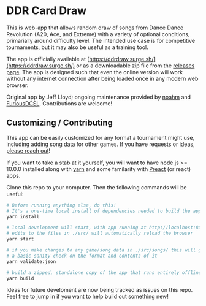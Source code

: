 # DDR Card Draw

This is web-app that allows random draw of songs from Dance Dance Revolution (A20, Ace, and Extreme)
with a variety of optional conditions, primarially around difficulty level. The intended use case is
for competitive tournaments, but it may also be useful as a training tool.

The app is officially available at [https://ddrdraw.surge.sh/](https://ddrdraw.surge.sh/)
or as a downloadable zip file from the [releases page](https://github.com/noahm/DDRCardDraw/releases).
The app is designed such that even the online version will work without any internet connection after
being loaded once in any modern web browser.

Original app by Jeff Lloyd; ongoing maintenance provided by [noahm](https://github.com/noahm)
and [FuriousDCSL](https://github.com/FuriousDCSL). Contributions are welcome!

## Customizing / Contributing

This app can be easily customized for any format a tournament might use, including adding song
data for other games. If you have requests or ideas, [please reach out](https://m.me/noah.manneschmidt)!

If you want to take a stab at it yourself, you will want to have node.js >= 10.0.0 installed along with
[yarn](https://yarnpkg.com/) and some familarity with [Preact](https://github.com/developit/preact)
(or react) apps.

Clone this repo to your computer. Then the following commands will be useful:

```sh
# Before running anything else, do this!
# It's a one-time local install of dependencies needed to build the app.
yarn install

# local development will start, with app running at http://localhost:8080/
# edits to the files in ./src/ will automatically reload the browser
yarn start

# if you make changes to any game/song data in ./src/songs/ this will give
# a basic sanity check on the format and contents of it
yarn validate:json

# build a zipped, standalone copy of the app that runs entirely offline
yarn build
```

Ideas for future develoment are now being tracked as issues on this repo. Feel free to jump in if you
want to help build out something new!
